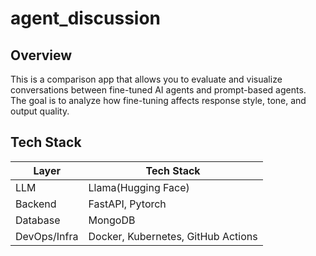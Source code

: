 # agent_discussion
## Overview
This is a comparison app that allows you to evaluate and visualize conversations between fine-tuned AI agents and prompt-based agents.  
The goal is to analyze how fine-tuning affects response style, tone, and output quality.
## Tech Stack
| Layer      | Tech Stack |
|-----------|------|
| LLM  | Llama(Hugging Face)   |
| Backend  | FastAPI, Pytorch   |
| Database  | MongoDB   |
| DevOps/Infra  | Docker, Kubernetes, GitHub Actions  |
